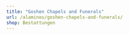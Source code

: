```yaml
---
title: "Goshen Chapels and Funerals"
url: /alaminos/goshen-chapels-and-funerals/
shop: Bestattungen
---
```

